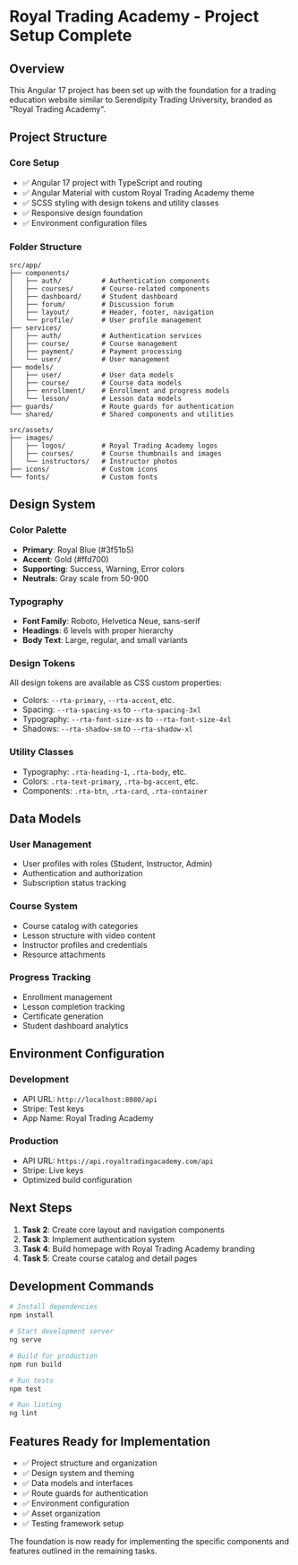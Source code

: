 # Royal Trading Academy - Project Setup Complete

## Overview
This Angular 17 project has been set up with the foundation for a trading education website similar to Serendipity Trading University, branded as "Royal Trading Academy".

## Project Structure

### Core Setup
- ✅ Angular 17 project with TypeScript and routing
- ✅ Angular Material with custom Royal Trading Academy theme
- ✅ SCSS styling with design tokens and utility classes
- ✅ Responsive design foundation
- ✅ Environment configuration files

### Folder Structure
```
src/app/
├── components/
│   ├── auth/          # Authentication components
│   ├── courses/       # Course-related components
│   ├── dashboard/     # Student dashboard
│   ├── forum/         # Discussion forum
│   ├── layout/        # Header, footer, navigation
│   └── profile/       # User profile management
├── services/
│   ├── auth/          # Authentication services
│   ├── course/        # Course management
│   ├── payment/       # Payment processing
│   └── user/          # User management
├── models/
│   ├── user/          # User data models
│   ├── course/        # Course data models
│   ├── enrollment/    # Enrollment and progress models
│   └── lesson/        # Lesson data models
├── guards/            # Route guards for authentication
└── shared/            # Shared components and utilities

src/assets/
├── images/
│   ├── logos/         # Royal Trading Academy logos
│   ├── courses/       # Course thumbnails and images
│   └── instructors/   # Instructor photos
├── icons/             # Custom icons
└── fonts/             # Custom fonts
```

## Design System

### Color Palette
- **Primary**: Royal Blue (#3f51b5)
- **Accent**: Gold (#ffd700)
- **Supporting**: Success, Warning, Error colors
- **Neutrals**: Gray scale from 50-900

### Typography
- **Font Family**: Roboto, Helvetica Neue, sans-serif
- **Headings**: 6 levels with proper hierarchy
- **Body Text**: Large, regular, and small variants

### Design Tokens
All design tokens are available as CSS custom properties:
- Colors: `--rta-primary`, `--rta-accent`, etc.
- Spacing: `--rta-spacing-xs` to `--rta-spacing-3xl`
- Typography: `--rta-font-size-xs` to `--rta-font-size-4xl`
- Shadows: `--rta-shadow-sm` to `--rta-shadow-xl`

### Utility Classes
- Typography: `.rta-heading-1`, `.rta-body`, etc.
- Colors: `.rta-text-primary`, `.rta-bg-accent`, etc.
- Components: `.rta-btn`, `.rta-card`, `.rta-container`

## Data Models

### User Management
- User profiles with roles (Student, Instructor, Admin)
- Authentication and authorization
- Subscription status tracking

### Course System
- Course catalog with categories
- Lesson structure with video content
- Instructor profiles and credentials
- Resource attachments

### Progress Tracking
- Enrollment management
- Lesson completion tracking
- Certificate generation
- Student dashboard analytics

## Environment Configuration

### Development
- API URL: `http://localhost:8080/api`
- Stripe: Test keys
- App Name: Royal Trading Academy

### Production
- API URL: `https://api.royaltradingacademy.com/api`
- Stripe: Live keys
- Optimized build configuration

## Next Steps

1. **Task 2**: Create core layout and navigation components
2. **Task 3**: Implement authentication system
3. **Task 4**: Build homepage with Royal Trading Academy branding
4. **Task 5**: Create course catalog and detail pages

## Development Commands

```bash
# Install dependencies
npm install

# Start development server
ng serve

# Build for production
npm run build

# Run tests
npm test

# Run linting
ng lint
```

## Features Ready for Implementation

- ✅ Project structure and organization
- ✅ Design system and theming
- ✅ Data models and interfaces
- ✅ Route guards for authentication
- ✅ Environment configuration
- ✅ Asset organization
- ✅ Testing framework setup

The foundation is now ready for implementing the specific components and features outlined in the remaining tasks.